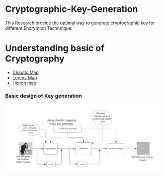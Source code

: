 # Cryptographic-Key-Generation
This  Research provide the optimal way to  generate cryptographic key for different Encryption Technnique.
<h1>Understanding basic of Cryptography</h1>
<ul>
 <a href="https://github.com/nishantkumar1308/Cryptographic-Key-Generation/blob/main/Cryptographic_key_generation.ipynb"><li> Chaotic Map</li></a>
  <a href="https://github.com/nishantkumar1308/Cryptographic-Key-Generation/blob/main/Lorenz_Attractor.ipynb"><li>Lorenz Map</li></a>
  <a href="https://github.com/nishantkumar1308/Cryptographic-Key-Generation/blob/main/henon_map.ipynb"> <li>Henon map </li></a>
  </ul>

<h3>Basic design of Key generation</h3>
<img src="get.png">

